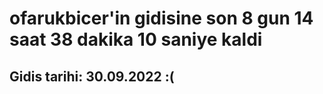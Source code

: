 # ofarukbicer'in gidisine son 8 gun 14 saat 38 dakika 10 saniye kaldi

## Gidis tarihi: 30.09.2022 :(